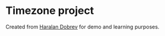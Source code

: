 # Timezone project

Created from [Haralan Dobrev][hkdobrev.com] for demo and learning purposes.

[hkdobrev.com]: http://hkdobrev.com
